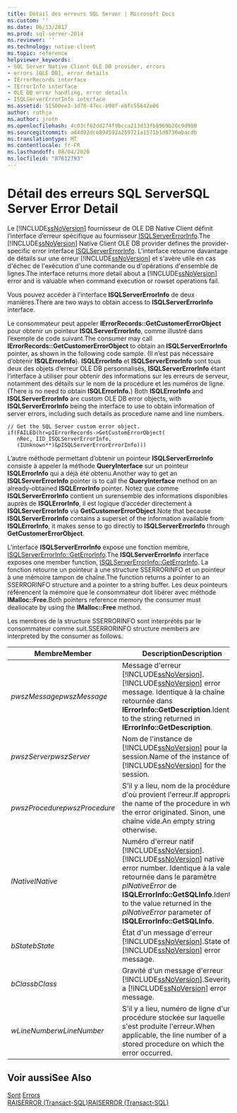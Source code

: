 ```yaml
---
title: Détail des erreurs SQL Server | Microsoft Docs
ms.custom: ''
ms.date: 06/13/2017
ms.prod: sql-server-2014
ms.reviewer: ''
ms.technology: native-client
ms.topic: reference
helpviewer_keywords:
- SQL Server Native Client OLE DB provider, errors
- errors [OLE DB], error details
- IErrorRecords interface
- IErrorInfo interface
- OLE DB error handling, error details
- ISQLServerErrorInfo interface
ms.assetid: 51500ee3-3d78-47ec-b90f-ebfc55642e06
author: rothja
ms.author: jroth
ms.openlocfilehash: 4c03cf62dd274f9bcca213d33fb8969b26c9d980
ms.sourcegitcommit: ad4d92dce894592a259721a1571b1d8736abacdb
ms.translationtype: MT
ms.contentlocale: fr-FR
ms.lasthandoff: 08/04/2020
ms.locfileid: "87612793"
---
```

# <a name="sql-server-error-detail"></a><span data-ttu-id="4b9e7-102">Détail des erreurs SQL Server</span><span class="sxs-lookup"><span data-stu-id="4b9e7-102">SQL Server Error Detail</span></span>
  <span data-ttu-id="4b9e7-103">Le [!INCLUDE[ssNoVersion](../../includes/ssnoversion-md.md)] fournisseur de OLE DB Native Client définit l’interface d’erreur spécifique au fournisseur [ISQLServerErrorInfo](../../database-engine/dev-guide/isqlservererrorinfo-ole-db.md).</span><span class="sxs-lookup"><span data-stu-id="4b9e7-103">The [!INCLUDE[ssNoVersion](../../includes/ssnoversion-md.md)] Native Client OLE DB provider defines the provider-specific error interface [ISQLServerErrorInfo](../../database-engine/dev-guide/isqlservererrorinfo-ole-db.md).</span></span> <span data-ttu-id="4b9e7-104">L'interface retourne davantage de détails sur une erreur [!INCLUDE[ssNoVersion](../../includes/ssnoversion-md.md)] et s'avère utile en cas d'échec de l'exécution d'une commande ou d'opérations d'ensemble de lignes.</span><span class="sxs-lookup"><span data-stu-id="4b9e7-104">The interface returns more detail about a [!INCLUDE[ssNoVersion](../../includes/ssnoversion-md.md)] error and is valuable when command execution or rowset operations fail.</span></span>  
  
 <span data-ttu-id="4b9e7-105">Vous pouvez accéder à l’interface **ISQLServerErrorInfo** de deux manières.</span><span class="sxs-lookup"><span data-stu-id="4b9e7-105">There are two ways to obtain access to **ISQLServerErrorInfo** interface.</span></span>  
  
 <span data-ttu-id="4b9e7-106">Le consommateur peut appeler **IErrorRecords::GetCustomerErrorObject** pour obtenir un pointeur **ISQLServerErrorInfo**, comme illustré dans l’exemple de code suivant.</span><span class="sxs-lookup"><span data-stu-id="4b9e7-106">The consumer may call **IErrorRecords::GetCustomerErrorObject** to obtain an **ISQLServerErrorInfo** pointer, as shown in the following code sample.</span></span> <span data-ttu-id="4b9e7-107">(Il n’est pas nécessaire d’obtenir **ISQLErrorInfo**). **ISQLErrorInfo** et **ISQLServerErrorInfo** sont tous deux des objets d’erreur OLE DB personnalisés, **ISQLServerErrorInfo** étant l’interface à utiliser pour obtenir des informations sur les erreurs de serveur, notamment des détails sur le nom de la procédure et les numéros de ligne.</span><span class="sxs-lookup"><span data-stu-id="4b9e7-107">(There is no need to obtain **ISQLErrorInfo.**) Both **ISQLErrorInfo** and **ISQLServerErrorInfo** are custom OLE DB error objects, with **ISQLServerErrorInfo** being the interface to use to obtain information of server errors, including such details as procedure name and line numbers.</span></span>  
  
```  
// Get the SQL Server custom error object.  
if(FAILED(hr=pIErrorRecords->GetCustomErrorObject(  
   nRec, IID_ISQLServerErrorInfo,  
   (IUnknown**)&pISQLServerErrorErrorInfo)))  
```  
  
 <span data-ttu-id="4b9e7-108">L’autre méthode permettant d’obtenir un pointeur **ISQLServerErrorInfo** consiste à appeler la méthode **QueryInterface** sur un pointeur **ISQLErrorInfo** qui a déjà été obtenu.</span><span class="sxs-lookup"><span data-stu-id="4b9e7-108">Another way to get an **ISQLServerErrorInfo** pointer is to call the **QueryInterface** method on an already-obtained **ISQLErrorInfo** pointer.</span></span> <span data-ttu-id="4b9e7-109">Notez que comme **ISQLServerErrorInfo** contient un surensemble des informations disponibles auprès de **ISQLErrorInfo**, il est logique d’accéder directement à **ISQLServerErrorInfo** via **GetCustomerErrorObject**.</span><span class="sxs-lookup"><span data-stu-id="4b9e7-109">Note that because **ISQLServerErrorInfo** contains a superset of the information available from **ISQLErrorInfo**, it makes sense to go directly to **ISQLServerErrorInfo** through **GetCustomerErrorObject**.</span></span>  
  
 <span data-ttu-id="4b9e7-110">L’interface **ISQLServerErrorInfo** expose une fonction membre, [ISQLServerErrorInfo::GetErrorInfo](../native-client-ole-db-interfaces/isqlservererrorinfo-geterrorinfo-ole-db.md).</span><span class="sxs-lookup"><span data-stu-id="4b9e7-110">The **ISQLServerErrorInfo** interface exposes one member function, [ISQLServerErrorInfo::GetErrorInfo](../native-client-ole-db-interfaces/isqlservererrorinfo-geterrorinfo-ole-db.md).</span></span> <span data-ttu-id="4b9e7-111">La fonction retourne un pointeur à une structure SSERRORINFO et un pointeur à une mémoire tampon de chaîne.</span><span class="sxs-lookup"><span data-stu-id="4b9e7-111">The function returns a pointer to an SSERRORINFO structure and a pointer to a string buffer.</span></span> <span data-ttu-id="4b9e7-112">Les deux pointeurs référencent la mémoire que le consommateur doit libérer avec méthode **IMalloc::Free**.</span><span class="sxs-lookup"><span data-stu-id="4b9e7-112">Both pointers reference memory the consumer must deallocate by using the **IMalloc::Free** method.</span></span>  
  
 <span data-ttu-id="4b9e7-113">Les membres de la structure SSERRORINFO sont interprétés par le consommateur comme suit.</span><span class="sxs-lookup"><span data-stu-id="4b9e7-113">SSERRORINFO structure members are interpreted by the consumer as follows.</span></span>  
  
|<span data-ttu-id="4b9e7-114">Membre</span><span class="sxs-lookup"><span data-stu-id="4b9e7-114">Member</span></span>|<span data-ttu-id="4b9e7-115">Description</span><span class="sxs-lookup"><span data-stu-id="4b9e7-115">Description</span></span>|  
|------------|-----------------|  
|<span data-ttu-id="4b9e7-116">*pwszMessage*</span><span class="sxs-lookup"><span data-stu-id="4b9e7-116">*pwszMessage*</span></span>|<span data-ttu-id="4b9e7-117">Message d'erreur [!INCLUDE[ssNoVersion](../../includes/ssnoversion-md.md)].</span><span class="sxs-lookup"><span data-stu-id="4b9e7-117">[!INCLUDE[ssNoVersion](../../includes/ssnoversion-md.md)] error message.</span></span> <span data-ttu-id="4b9e7-118">Identique à la chaîne retournée dans **IErrorInfo::GetDescription**.</span><span class="sxs-lookup"><span data-stu-id="4b9e7-118">Identical to the string returned in **IErrorInfo::GetDescription**.</span></span>|  
|<span data-ttu-id="4b9e7-119">*pwszServer*</span><span class="sxs-lookup"><span data-stu-id="4b9e7-119">*pwszServer*</span></span>|<span data-ttu-id="4b9e7-120">Nom de l'instance de [!INCLUDE[ssNoVersion](../../includes/ssnoversion-md.md)] pour la session.</span><span class="sxs-lookup"><span data-stu-id="4b9e7-120">Name of the instance of [!INCLUDE[ssNoVersion](../../includes/ssnoversion-md.md)] for the session.</span></span>|  
|<span data-ttu-id="4b9e7-121">*pwszProcedure*</span><span class="sxs-lookup"><span data-stu-id="4b9e7-121">*pwszProcedure*</span></span>|<span data-ttu-id="4b9e7-122">S'il y a lieu, nom de la procédure d'où provient l'erreur.</span><span class="sxs-lookup"><span data-stu-id="4b9e7-122">If appropriate, the name of the procedure in which the error originated.</span></span> <span data-ttu-id="4b9e7-123">Sinon, une chaîne vide.</span><span class="sxs-lookup"><span data-stu-id="4b9e7-123">An empty string otherwise.</span></span>|  
|<span data-ttu-id="4b9e7-124">*lNative*</span><span class="sxs-lookup"><span data-stu-id="4b9e7-124">*lNative*</span></span>|<span data-ttu-id="4b9e7-125">Numéro d'erreur natif [!INCLUDE[ssNoVersion](../../includes/ssnoversion-md.md)].</span><span class="sxs-lookup"><span data-stu-id="4b9e7-125">[!INCLUDE[ssNoVersion](../../includes/ssnoversion-md.md)] native error number.</span></span> <span data-ttu-id="4b9e7-126">Identique à la valeur retournée dans le paramètre *plNativeError* de **ISQLErrorInfo::GetSQLInfo**.</span><span class="sxs-lookup"><span data-stu-id="4b9e7-126">Identical to the value returned in the *plNativeError* parameter of **ISQLErrorInfo::GetSQLInfo**.</span></span>|  
|<span data-ttu-id="4b9e7-127">*bState*</span><span class="sxs-lookup"><span data-stu-id="4b9e7-127">*bState*</span></span>|<span data-ttu-id="4b9e7-128">État d'un message d'erreur [!INCLUDE[ssNoVersion](../../includes/ssnoversion-md.md)].</span><span class="sxs-lookup"><span data-stu-id="4b9e7-128">State of a [!INCLUDE[ssNoVersion](../../includes/ssnoversion-md.md)] error message.</span></span>|  
|<span data-ttu-id="4b9e7-129">*bClass*</span><span class="sxs-lookup"><span data-stu-id="4b9e7-129">*bClass*</span></span>|<span data-ttu-id="4b9e7-130">Gravité d'un message d'erreur [!INCLUDE[ssNoVersion](../../includes/ssnoversion-md.md)].</span><span class="sxs-lookup"><span data-stu-id="4b9e7-130">Severity of a [!INCLUDE[ssNoVersion](../../includes/ssnoversion-md.md)] error message.</span></span>|  
|<span data-ttu-id="4b9e7-131">*wLineNumber*</span><span class="sxs-lookup"><span data-stu-id="4b9e7-131">*wLineNumber*</span></span>|<span data-ttu-id="4b9e7-132">S'il y a lieu, numéro de ligne d'une procédure stockée sur laquelle s'est produite l'erreur.</span><span class="sxs-lookup"><span data-stu-id="4b9e7-132">When applicable, the line number of a stored procedure on which the error occurred.</span></span>|  
  
## <a name="see-also"></a><span data-ttu-id="4b9e7-133">Voir aussi</span><span class="sxs-lookup"><span data-stu-id="4b9e7-133">See Also</span></span>  
 <span data-ttu-id="4b9e7-134">[Sont](errors.md) </span><span class="sxs-lookup"><span data-stu-id="4b9e7-134">[Errors](errors.md) </span></span>  
 [<span data-ttu-id="4b9e7-135">RAISERROR &#40;Transact-SQL&#41;</span><span class="sxs-lookup"><span data-stu-id="4b9e7-135">RAISERROR &#40;Transact-SQL&#41;</span></span>](/sql/t-sql/language-elements/raiserror-transact-sql)  
  
  
